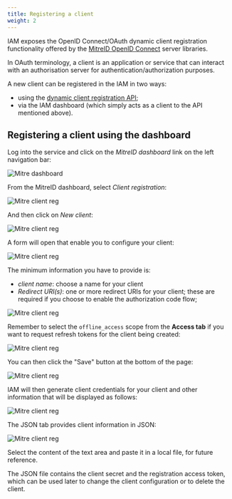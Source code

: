 ```yaml
---
title: Registering a client
weight: 2
---
```


IAM exposes the OpenID Connect/OAuth dynamic client registration functionality
offered by the [MitreID OpenID Connect][mitreid] server libraries.

In OAuth terminology, a client is an application or service that can interact
with an authorisation server for authentication/authorization purposes.

A new client can be registered in the IAM in two ways:

- using the [dynamic client registration API][reg-api];
- via the IAM dashboard (which simply acts as a client to the API mentioned
  above).

## Registering a client using the dashboard

Log into the service and click on the _MitreID dashboard_ link on the left
navigation bar:

![Mitre dashboard](../images/mitre-dashboard.png)

From the MitreID dashboard, select _Client registration_:

![Mitre client reg](../images/mitre-client-reg-0.png)

And then click on _New client_:

![Mitre client reg](../images/mitre-client-reg-1.png)

A form will open that enable you to configure your client:

![Mitre client reg](../images/mitre-client-reg-2.png)

The minimum information you have to provide is:

- *client name*: choose a name for your client
- *Redirect URI(s)*: one or more redirect URIs for your client; these are
  required if you choose to enable the authorization code flow;

![Mitre client reg](../images/mitre-client-reg-3.png)

Remember to select the `offline_access` scope from the __Access tab__ if you
want to request refresh tokens for the client being created:

![Mitre client reg](../images/mitre-client-reg-4.png)

You can then click the "Save" button at the bottom of the page:

![Mitre client reg](../images/mitre-client-reg-5.png)

IAM will then generate client credentials for your client and other information
that will be displayed as follows:

![Mitre client reg](../images/mitre-client-reg-6.png)

The JSON tab provides client information in JSON:

![Mitre client reg](../images/mitre-client-reg-8.png)

Select the content of the text area and paste it in a local file, for future
reference.

The JSON file contains the client secret and the registration access token,
which can be used later to change the client configuration or to delete the
client.

[mitreid]: https://github.com/mitreid-connect/OpenID-Connect-Java-Spring-Server/wiki
[reg-api]: /docs/reference/api/oidc-client-registration/
